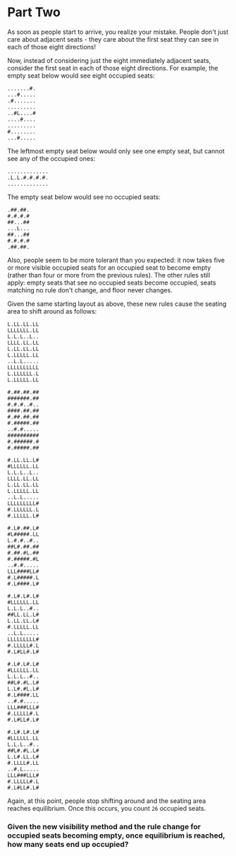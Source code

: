 # Part Two
As soon as people start to arrive, you realize your mistake. People don't just care about adjacent seats - they care about the first seat they can see in each of those eight directions!

Now, instead of considering just the eight immediately adjacent seats, consider the first seat in each of those eight directions. For example, the empty seat below would see eight occupied seats:

`.......#.`  
`...#.....`  
`.#.......`  
`.........`  
`..#L....#`  
`....#....`  
`.........`  
`#........`  
`...#.....`  

The leftmost empty seat below would only see one empty seat, but cannot see any of the occupied ones:

`.............`  
`.L.L.#.#.#.#.`  
`.............`  

The empty seat below would see no occupied seats:

`.##.##.`  
`#.#.#.#`  
`##...##`  
`...L...`  
`##...##`  
`#.#.#.#`  
`.##.##.`  

Also, people seem to be more tolerant than you expected: it now takes five or more visible occupied seats for an occupied seat to become empty (rather than four or more from the previous rules). The other rules still apply: empty seats that see no occupied seats become occupied, seats matching no rule don't change, and floor never changes.

Given the same starting layout as above, these new rules cause the seating area to shift around as follows:

`L.LL.LL.LL`  
`LLLLLLL.LL`  
`L.L.L..L..`  
`LLLL.LL.LL`  
`L.LL.LL.LL`  
`L.LLLLL.LL`  
`..L.L.....`  
`LLLLLLLLLL`  
`L.LLLLLL.L`  
`L.LLLLL.LL`  

`#.##.##.##`  
`#######.##`  
`#.#.#..#..`  
`####.##.##`  
`#.##.##.##`  
`#.#####.##`  
`..#.#.....`  
`##########`  
`#.######.#`  
`#.#####.##`  

`#.LL.LL.L#`  
`#LLLLLL.LL`  
`L.L.L..L..`  
`LLLL.LL.LL`  
`L.LL.LL.LL`  
`L.LLLLL.LL`  
`..L.L.....`  
`LLLLLLLLL#`  
`#.LLLLLL.L`  
`#.LLLLL.L#`  

`#.L#.##.L#`  
`#L#####.LL`  
`L.#.#..#..`  
`##L#.##.##`  
`#.##.#L.##`  
`#.#####.#L`  
`..#.#.....`  
`LLL####LL#`  
`#.L#####.L`  
`#.L####.L#`  

`#.L#.L#.L#`  
`#LLLLLL.LL`  
`L.L.L..#..`  
`##LL.LL.L#`  
`L.LL.LL.L#`  
`#.LLLLL.LL`  
`..L.L.....`  
`LLLLLLLLL#`  
`#.LLLLL#.L`  
`#.L#LL#.L#`  

`#.L#.L#.L#`  
`#LLLLLL.LL`  
`L.L.L..#..`  
`##L#.#L.L#`  
`L.L#.#L.L#`  
`#.L####.LL`  
`..#.#.....`  
`LLL###LLL#`  
`#.LLLLL#.L`  
`#.L#LL#.L#`  

`#.L#.L#.L#`  
`#LLLLLL.LL`  
`L.L.L..#..`  
`##L#.#L.L#`  
`L.L#.LL.L#`  
`#.LLLL#.LL`  
`..#.L.....`  
`LLL###LLL#`  
`#.LLLLL#.L`  
`#.L#LL#.L#`  

Again, at this point, people stop shifting around and the seating area reaches equilibrium. Once this occurs, you count `26` occupied seats.

### Given the new visibility method and the rule change for occupied seats becoming empty, once equilibrium is reached, how many seats end up occupied?